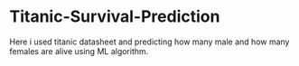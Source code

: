# Titanic-Survival-Prediction
 Here i used titanic datasheet and predicting how many male and how many females are alive using ML algorithm.
